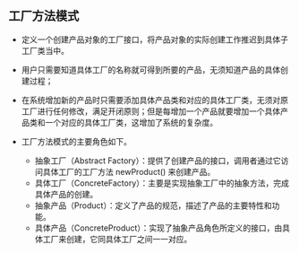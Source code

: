 ## 工厂方法模式
* 定义一个创建产品对象的工厂接口，将产品对象的实际创建工作推迟到具体子工厂类当中。
* 用户只需要知道具体工厂的名称就可得到所要的产品，无须知道产品的具体创建过程；
* 在系统增加新的产品时只需要添加具体产品类和对应的具体工厂类，无须对原工厂进行任何修改，满足开闭原则；但是每增加一个产品就要增加一个具体产品类和一个对应的具体工厂类，这增加了系统的复杂度。

* 工厂方法模式的主要角色如下。
    * 抽象工厂（Abstract Factory）：提供了创建产品的接口，调用者通过它访问具体工厂的工厂方法 newProduct() 来创建产品。
    * 具体工厂（ConcreteFactory）：主要是实现抽象工厂中的抽象方法，完成具体产品的创建。
    * 抽象产品（Product）：定义了产品的规范，描述了产品的主要特性和功能。
    * 具体产品（ConcreteProduct）：实现了抽象产品角色所定义的接口，由具体工厂来创建，它同具体工厂之间一一对应。